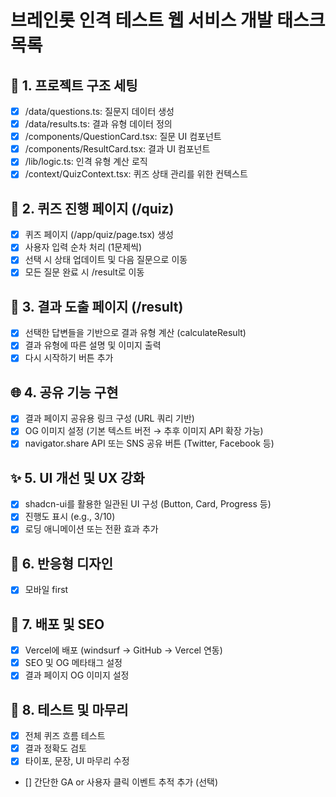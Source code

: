 # 브레인롯 인격 테스트 웹 서비스 개발 태스크 목록

## 📁 1. 프로젝트 구조 세팅

- [x] /data/questions.ts: 질문지 데이터 생성
- [x] /data/results.ts: 결과 유형 데이터 정의
- [x] /components/QuestionCard.tsx: 질문 UI 컴포넌트
- [x] /components/ResultCard.tsx: 결과 UI 컴포넌트
- [x] /lib/logic.ts: 인격 유형 계산 로직
- [x] /context/QuizContext.tsx: 퀴즈 상태 관리를 위한 컨텍스트

## 🧠 2. 퀴즈 진행 페이지 (/quiz)

- [x] 퀴즈 페이지 (/app/quiz/page.tsx) 생성
- [x] 사용자 입력 순차 처리 (1문제씩)
- [x] 선택 시 상태 업데이트 및 다음 질문으로 이동
- [x] 모든 질문 완료 시 /result로 이동

## 🧮 3. 결과 도출 페이지 (/result)

- [x] 선택한 답변들을 기반으로 결과 유형 계산 (calculateResult)
- [x] 결과 유형에 따른 설명 및 이미지 출력
- [x] 다시 시작하기 버튼 추가

## 🌐 4. 공유 기능 구현

- [x] 결과 페이지 공유용 링크 구성 (URL 쿼리 기반)
- [x] OG 이미지 설정 (기본 텍스트 버전 → 추후 이미지 API 확장 가능)
- [x] navigator.share API 또는 SNS 공유 버튼 (Twitter, Facebook 등)

## ✨ 5. UI 개선 및 UX 강화

- [x] shadcn-ui를 활용한 일관된 UI 구성 (Button, Card, Progress 등)
- [x] 진행도 표시 (e.g., 3/10)
- [x] 로딩 애니메이션 또는 전환 효과 추가

## 📱 6. 반응형 디자인

- [x] 모바일 first

## 🚀 7. 배포 및 SEO

- [x] Vercel에 배포 (windsurf → GitHub → Vercel 연동)
- [x] SEO 및 OG 메타태그 설정
- [x] 결과 페이지 OG 이미지 설정

## 🧪 8. 테스트 및 마무리

- [x] 전체 퀴즈 흐름 테스트
- [x] 결과 정확도 검토
- [x] 타이포, 문장, UI 마무리 수정
- [] 간단한 GA or 사용자 클릭 이벤트 추적 추가 (선택)
